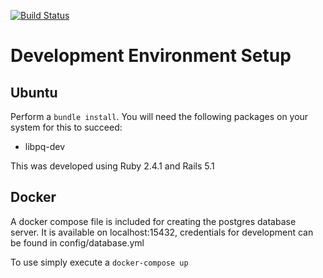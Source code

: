 [![Build Status](https://drone.stevem.io/api/badges/uberamd/trenchleague-rails/status.svg)](https://drone.stevem.io/uberamd/trenchleague-rails)

# Development Environment Setup

## Ubuntu

Perform a `bundle install`. You will need the following packages on your 
system for this to succeed:

* libpq-dev

This was developed using Ruby 2.4.1 and Rails 5.1

## Docker

A docker compose file is included for creating the postgres database 
server. It is available on localhost:15432, credentials for development 
can be found in config/database.yml

To use simply execute a `docker-compose up`

